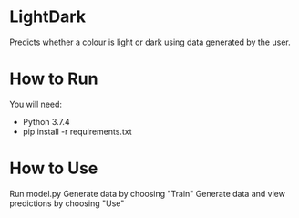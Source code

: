# LightDark
Predicts whether a colour is light or dark using data generated by the user.

# How to Run
You will need:
* Python 3.7.4
* pip install -r requirements.txt

# How to Use
Run model.py
Generate data by choosing "Train"
Generate data and view predictions by choosing "Use"
